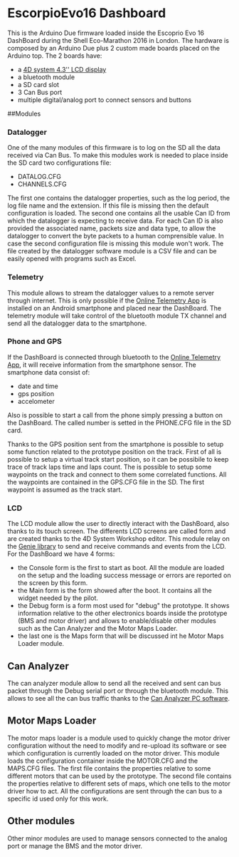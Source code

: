 # EscorpioEvo16 Dashboard
This is the Arduino Due firmware loaded inside the Escoprio Evo 16 DashBoard during the Shell Eco-Marathon 2016 in London.
The hardware is composed by an Arduino Due plus 2 custom made boards placed on the Arduino top. 
The 2 boards have:
 - a [4D system 4.3'' LCD display](http://www.4dsystems.com.au/product/uLCD_43/)
 - a bluetooth module
 - a SD card slot
 - 3 Can Bus port 
 - multiple digital/analog port to connect sensors and buttons

##Modules
### Datalogger
One of the many modules of this firmware is to log on the SD all the data received via Can Bus. 
To make this modules work is needed to place inside the SD card two configurations file:
- DATALOG.CFG
- CHANNELS.CFG

The first one contains the datalogger properties, such as the log period, the log file name and the extension.
If this file is missing then the default configuration is loaded.
The second one contains all the usable Can ID from which the datalogger is expecting to receive data.
For each Can ID is also provided the associated name, packets size and data type, to allow the datalogger to convert the byte packets to a human comprensible value.
In case the second configuration file is missing this module won't work.
The file created by the datalogger software module is a CSV file and can be easily opened with programs such as Excel.

### Telemetry
This module allows to stream the datalogger values to a remote server through internet. This is only possible if the [Online Telemetry App](https://github.com/DavideMalvezzi/EscorpioEvo16-OnlineTelemetry) is installed on an Android smartphone and placed near the DashBoard.
The telemetry module will take control of the bluetooth module TX channel and send all the datalogger data to the smartphone.

### Phone and GPS
If the DashBoard is connected through bluetooth to the [Online Telemetry App](https://github.com/DavideMalvezzi/EscorpioEvo16-OnlineTelemetry), it will receive information from the smartphone sensor.
The smartphone data consist of:
- date and time
- gps position
- accelometer 

Also is possible to start a call from the phone simply pressing a button on the DashBoard. The called number is setted in the PHONE.CFG file in the SD card. 

Thanks to the GPS position sent from the smartphone is possible to setup some function related to the prototype position on the track.
First of all is possible to setup a virtual track start position, so it can be possibile to keep trace of track laps time and laps count. The is possible to setup some waypoints on the track and connect to them some correlated functions.
All the waypoints are contained in the GPS.CFG file in the SD. The first waypoint is assumed as the track start.

### LCD
The LCD module allow the user to directly interact with the DashBoard, also thanks to its touch screen.
The differents LCD screens are called form and are created thanks to the 4D System Workshop editor.
This module relay on the [Genie library](https://github.com/4dsystems/ViSi-Genie-Arduino-Library) to send and receive commands and events from the LCD.
For the DashBoard we have 4 forms:
- the Console form is the first to start as boot. All the module are loaded on the setup and the loading success message or errors are reported on the screen by this form.
- the Main form is the form showed after the boot. It contains all the widget needed by the pilot.
- the Debug form is a form most used for "debug" the prototype. It shows information relative to the other electronics boards inside the prototype (BMS and motor driver) and allows to enable/disable other modules such as the Can Analyzer and the Motor Maps Loader.
- the last one is the Maps form that will be discussed int he Motor Maps Loader module.

## Can Analyzer
The can analyzer module allow to send all the received and sent can bus packet through the Debug serial port or through the bluetooth module. This allows to see all the can bus traffic thanks to the [Can Analyzer PC software](https://github.com/DavideMalvezzi/EscorpioEvo16-CanAnalyzer).

## Motor Maps Loader
The motor maps loader is a module used to quickly change the motor driver configuration without the need to modify and re-upload its software or see which configuration is currently loaded on the motor driver. 
This module loads the configuration container inside the MOTOR.CFG and the MAPS.CFG files.
The first file contains the properties relative to some different motors that can be used by the prototype.
The second file contains the properties relative to different sets of maps, which one tells to the motor driver how to act.
All the configurations are sent through the can bus to a specific id used only for this work.

## Other modules
Other minor modules are used to manage sensors connected to the analog port or manage the BMS and the motor driver.
